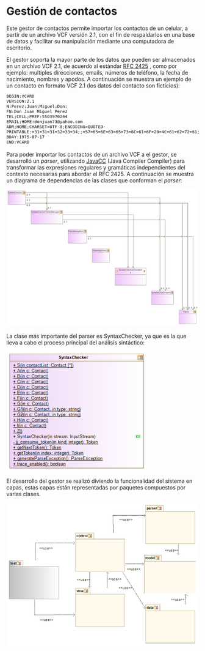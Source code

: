 # Gestión de contactos

Este gestor de contactos permite importar los contactos de un celular, a partir de un archivo VCF versión 2.1, con el fin de respaldarlos en una base de datos y facilitar su manipulación mediante una computadora de escritorio. 

El gestor soporta la mayor parte de los datos que pueden ser almacenados en un archivo VCF 2.1, de acuerdo al estándar 
<a href="https://tools.ietf.org/html/rfc2425">RFC 2425</a>
, como por ejemplo: multiples direcciones, emails, números de teléfono, la fecha de nacimiento, nombres y apodos. A continuación se muestra un ejemplo de un contacto en formato VCF 2.1 (los datos del contacto son ficticios):

![Sample contact](https://github.com/el-cid/gestion-de-contactos/blob/master/screenshots/sample_contact.png)

Para poder importar los contactos de un archivo VCF a el gestor, se desarrolló un _parser_, utilizando <a href="https://javacc.org/">JavaCC</a> (Java Compiler Compiler) para transformar las expresiones regulares y gramáticas independientes del contexto necesarias para abordar el RFC 2425. A continuación se muestra un diagrama de dependencias de las clases que conforman el _parser_:

![Parser package](https://github.com/el-cid/gestion-de-contactos/blob/master/screenshots/diagrama%20del%20paquete%20parser.PNG)

La clase más importante del parser es SyntaxChecker, ya que es la que lleva a cabo el proceso principal del análisis sintáctico:

![SyntaxChecker class](https://github.com/el-cid/gestion-de-contactos/blob/master/screenshots/clase%20SyntaxChecker.PNG)

El desarrollo del gestor se realizó diviendo la funcionalidad del sistema en capas, estas capas están representadas por paquetes compuestos por varias clases. 

![Package diagram](https://github.com/el-cid/gestion-de-contactos/blob/master/screenshots/diagrama%20de%20paquetes.png)

